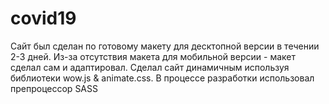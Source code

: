 # covid19

Сайт был сделан по готовому макету для десктопной версии в течении 2-3 дней. Из-за отсутствия макета для мобильной версии - макет сделал сам и адаптировал. Сделал сайт динамичным используя библиотеки wow.js & animate.css. В процессе разработки использовал препроцессор SASS
